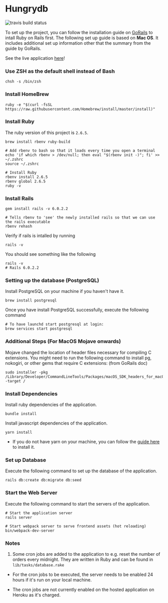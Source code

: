 # Hungrydb

![travis build status](https://travis-ci.org/team-mariners/hungrydb.svg?branch=master)

To set up the project, you can follow the installation guide on [GoRails](https://gorails.com/setup/) to intall Ruby on Rails first. The following set up guide is based on **Mac OS**. It includes additional set up information other that the summary from the guide by GoRails.

See the live application [here](http://hungrydb.herokuapp.com)!

### Use ZSH as the default shell instead of Bash
```
chsh -s /bin/zsh
```

### Install HomeBrew
```
ruby -e "$(curl -fsSL https://raw.githubusercontent.com/Homebrew/install/master/install)"
```

### Install Ruby
The ruby version of this project is `2.6.5`.

```
brew install rbenv ruby-build

# Add rbenv to bash so that it loads every time you open a terminal
echo 'if which rbenv > /dev/null; then eval "$(rbenv init -)"; fi' >> ~/.zshrc
source ~/.zshrc

# Install Ruby
rbenv install 2.6.5
rbenv global 2.6.5
ruby -v
```

### Install Rails
```
gem install rails -v 6.0.2.2

# Tells rbenv to 'see' the newly installed rails so that we can use the rails executable
rbenv rehash
```

Verify if rails is intalled by running
```
rails -v
```

You should see something like the following
```
rails -v
# Rails 6.0.2.2
```

### Setting up the database (PostgreSQL)
Install PostgreSQL on your machine if you haven't have it.
```
brew install postgresql
```

Once you have install PostgreSQL successfully, execute the following command
```
# To have launchd start postgresql at login:
brew services start postgresql
```

### Additional Steps (For MacOS Mojave onwards)
Mojave changed the location of header files necessary for compiling C extensions. You might need to run the following command to install pg, nokogiri, or other gems that require C extensions: (from GoRails doc)
```
sudo installer -pkg /Library/Developer/CommandLineTools/Packages/macOS_SDK_headers_for_macOS_10.14.pkg -target /
```

### Install Dependencies
Install ruby dependencies of the application.
```
bundle install
```

Install javascript dependencies of the application.
```
yarn install
```

* If you do not have yarn on your machine, you can follow the [guide here](https://classic.yarnpkg.com/en/docs/install/) to install it.


### Set up Database
Execute the following command to set up the database of the application.
```
rails db:create db:migrate db:seed
```

### Start the Web Server
Execute the following command to start the servers of the application.
```
# Start the application server
rails server

# Start webpack server to serve frontend assets (hot reloading)
bin/webpack-dev-server
```

### Notes
1. Some cron jobs are added to the application to e.g. reset the number of orders every midnight. They are written in Ruby and can be found in `lib/tasks/database.rake`
* For the cron jobs to be executed, the server needs to be enabled 24 hours if it's run on your local machine.

* The cron jobs are not currently enabled on the hosted application on Heroku as it's charged.
